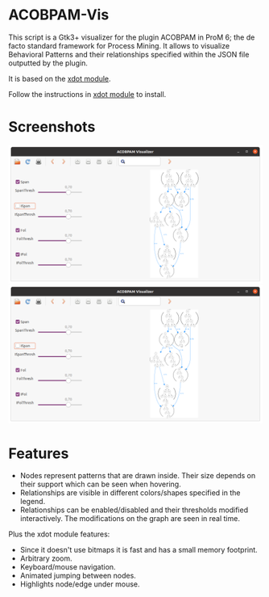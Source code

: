 # ACOBPAM-Vis

This script is a Gtk3+ visualizer for the plugin ACOBPAM in ProM 6; the de facto standard framework for Process Mining. It allows to visualize Behavioral Patterns and their relationships specified within the JSON file outputted by the plugin.

It is based on the [xdot module](https://github.com/jrfonseca/xdot.py).

Follow the instructions in [xdot module](https://github.com/jrfonseca/xdot.py) to install.

# Screenshots

![unzoomed view](https://github.com/Alchimehd/ACOBPAM-Vis-/blob/main/s1.png)
![zoomed view](https://github.com/Alchimehd/ACOBPAM-Vis-/blob/main/s1.png)

# Features
- Nodes represent patterns that are drawn inside. Their size depends on their support which can be seen when hovering.
- Relationships are visible in different colors/shapes specified in the legend.
- Relationships can be enabled/disabled and their thresholds modified interactively. The modifications on the graph are seen in real time.

Plus the xdot module features:

- Since it doesn't use bitmaps it is fast and has a small memory footprint.
- Arbitrary zoom.
- Keyboard/mouse navigation.
- Animated jumping between nodes.
- Highlights node/edge under mouse.
